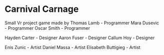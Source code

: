 # Carnival Carnage
Small Vr project game made by
Thomas Lamb - Programmer
Mara Dusevic - Programmer
Oscar Smith - Programmer

Hayden Carter - Designer
Aaron Fuser - Designer
Callum Hoy - Designer

Enis Zunic - Artist
Daniel Massa - Artist
Elisabeth Buttigieg - Artist
